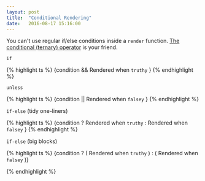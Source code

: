```yaml
---
layout: post
title:  "Conditional Rendering"
date:   2016-08-17 15:16:00
---
```


You can't use regular if/else conditions inside a `render` function. [The conditional (ternary) operator](https://developer.mozilla.org/en-US/docs/Web/JavaScript/Reference/Operators/Conditional_Operator) is your friend.

`if`

{% highlight ts %}
{condition && <span>Rendered when `truthy`</span> }
{% endhighlight %}

`unless`

{% highlight ts %}
{condition || <span>Rendered when `falsey`</span> }
{% endhighlight %}

`if-else` (tidy one-liners)

{% highlight ts %}
{condition
  ? <span>Rendered when `truthy`</span>
  : <span>Rendered when `falsey`</span>
}
{% endhighlight %}

`if-else` (big blocks)

{% highlight ts %}
{condition ? (
  <span>
    Rendered when `truthy`
  </span>
) : (
  <span>
    Rendered when `falsey`
  </span>
)}

{% endhighlight %}